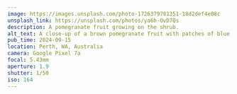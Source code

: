 ```yaml
---
image: https://images.unsplash.com/photo-1726379781351-18d2def4e08c
unsplash_link: https://unsplash.com/photos/ya6h-OvD7Qs
description: A pomegranate fruit growing on the shrub.
alt_text: A close-up of a brown pomegranate fruit with patches of blue sky and twigs from the shrub out of focus behind it.
pub_time: 2024-09-15
location: Perth, WA, Australia
camera: Google Pixel 7a
focal: 5.43mm
aperture: 1.9
shutter: 1/50
iso: 164
---
```

